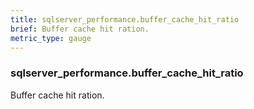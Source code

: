 ```yaml
---
title: sqlserver_performance.buffer_cache_hit_ratio
brief: Buffer cache hit ration.
metric_type: gauge
---
```

### sqlserver_performance.buffer_cache_hit_ratio

Buffer cache hit ration.